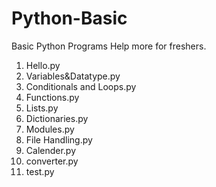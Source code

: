 # Python-Basic
Basic Python Programs Help more for freshers. 
1. Hello.py 
2. Variables&amp;Datatype.py 
3. Conditionals and Loops.py 
4. Functions.py 
5. Lists.py 
6. Dictionaries.py 
7. Modules.py 
8. File Handling.py 
9. Calender.py
10. converter.py
11. test.py